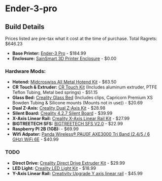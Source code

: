 # Ender-3-pro

## Build Details
Prices listed are pre-tax what it cost at the time of purchase.
Total Ragrets: $646.23

* **Base Printer:** [Ender-3 Pro](https://www.sainsmart.com/products/creality3d-ender-3-pro-3d-printer) - $184.99
* **Enclosure:** [SainSmart 3D Printer Enclosure](https://www.amazon.com/SainSmart-Enclosure-Dust-Proof-Filament-Constant/dp/B089VLHJT6) - $0.00

### Hardware Mods:
* **Hotend:** [Midcroswiss All Metal Hotend Kit](https://www.amazon.com/Micro-Hotend-Creality-Printers-TronXY/dp/B0789V2D7C/) - $63.50
* **CR Touch & Extruder:** [CR Touch Kit](https://www.amazon.com/gp/product/B09BVTQR6M) (Includes aluminum extruder, PTFE Teflon Tubing, Metal bed springs) - $51.15
* **Glass Bed:** [Creality Glass Bed](https://www.amazon.com/gp/product/B0995LFC3W) (Includes clips, Capricorn Premium XS Bowden Tubing & Silicone mounts (Mounts not in use)) - $20.69
* **Dual Z-Axis:** [Creality Dual Z-Axis Kit](https://www.amazon.com/gp/product/B09N8QQDSP/) - $28.98
* **Silent Board:** [Creality 4.2.7 Silent Board](https://www.amazon.com/gp/product/B09NMJMPN1/) - $39.99
* **X-Axis Linear Rail:** [Creality X-Axis Linear Rail Kit](https://www.amazon.com/dp/B0DFLYN66Z/) - $27.99
* **BIGTREETECH SFS:** [BIGTREETECH SFS V2.0](https://www.amazon.com/gp/product/B0C77J36T3/) - $22.99
* **Raspberry PI 2B (1GB):** - $69.99
* **Wifi Adpater:** [Panda Wireless® PAU0F AXE3000 Tri Band (2.4/5 / 6 GHz) WiFi 6E](https://www.amazon.com/gp/product/B0D972VY9B/) - $40.99

### TODO
* **Direct Drive:** [Creality Direct Drive Extruder Kit](https://www.amazon.com/gp/product/B08J7N2LNL/) - $29.99
* **LED Light:** [Creality LED Light Kit](https://www.amazon.com/dp/B0BG37MCRX) - $18.99
* **Y-Axis Linear Rail:** [Creativity Upgrade Y axis linear rail](https://www.amazon.com/dp/B0BN1Y53HS) - $45.99
